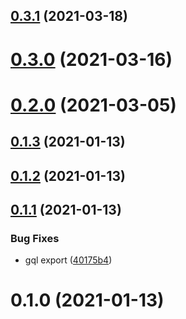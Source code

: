 ## [0.3.1](https://github.com/alex-lit/apollo-vue-kit/compare/v0.3.0...v0.3.1) (2021-03-18)

# [0.3.0](https://github.com/alex-lit/apollo-vue-kit/compare/v0.2.0...v0.3.0) (2021-03-16)

# [0.2.0](https://github.com/alex-lit/apollo-vue-kit/compare/v0.1.3...v0.2.0) (2021-03-05)

## [0.1.3](https://github.com/alex-lit/apollo-vue-kit/compare/v0.1.2...v0.1.3) (2021-01-13)

## [0.1.2](https://github.com/alex-lit/apollo-vue-kit/compare/v0.1.0...v0.1.2) (2021-01-13)

## [0.1.1](https://github.com/alex-lit/apollo-vue-kit/compare/v0.1.0...v0.1.1) (2021-01-13)

### Bug Fixes

- gql export
  ([40175b4](https://github.com/alex-lit/apollo-vue-kit/commit/40175b4ffd89c58ac552b6629099052c8321d446))

# 0.1.0 (2021-01-13)
